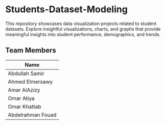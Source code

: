 # Students-Dataset-Modeling

This repository showcases data visualization projects related to student datasets. Explore insightful visualizations, charts, and graphs that provide meaningful insights into student performance, demographics, and trends.

## Team Members

| Name              |
| ----------------- |
| Abdullah Samir    |
| Ahmed Elmersawy   |
| Amar AlAzizy      |
| Omar Atiya        |
| Omar Khattab      |
| Abdelrahman Fouad |

